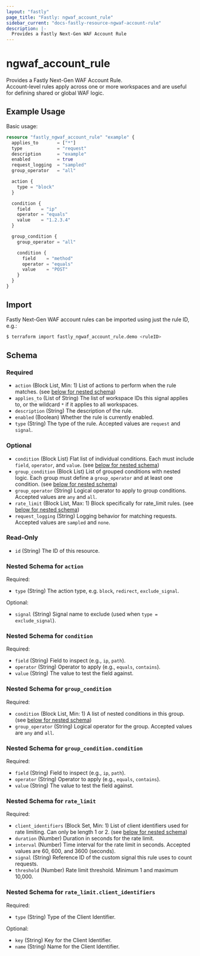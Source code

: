 ```yaml
---
layout: "fastly"
page_title: "Fastly: ngwaf_account_rule"
sidebar_current: "docs-fastly-resource-ngwaf-account-rule"
description: |-
  Provides a Fastly Next-Gen WAF Account Rule
---
```


# ngwaf_account_rule

Provides a Fastly Next-Gen WAF Account Rule.  
Account-level rules apply across one or more workspaces and are useful for defining shared or global WAF logic.

## Example Usage

Basic usage:

```terraform
resource "fastly_ngwaf_account_rule" "example" {
  applies_to       = ["*"]
  type             = "request"
  description      = "example"
  enabled          = true
  request_logging  = "sampled"
  group_operator   = "all"

  action {
    type = "block"
  }

  condition {
    field    = "ip"
    operator = "equals"
    value    = "1.2.3.4"
  }

  group_condition {
    group_operator = "all"

    condition {
      field    = "method"
      operator = "equals"
      value    = "POST"
    }
  }
}
```

## Import

Fastly Next-Gen WAF account rules can be imported using just the rule ID, e.g.:

```sh
$ terraform import fastly_ngwaf_account_rule.demo <ruleID>
```

<!-- schema generated by tfplugindocs -->
## Schema

### Required

- `action` (Block List, Min: 1) List of actions to perform when the rule matches. (see [below for nested schema](#nestedblock--action))
- `applies_to` (List of String) The list of workspace IDs this signal applies to, or the wildcard `*` if it applies to all workspaces.
- `description` (String) The description of the rule.
- `enabled` (Boolean) Whether the rule is currently enabled.
- `type` (String) The type of the rule. Accepted values are `request` and `signal`.

### Optional

- `condition` (Block List) Flat list of individual conditions. Each must include `field`, `operator`, and `value`. (see [below for nested schema](#nestedblock--condition))
- `group_condition` (Block List) List of grouped conditions with nested logic. Each group must define a `group_operator` and at least one condition. (see [below for nested schema](#nestedblock--group_condition))
- `group_operator` (String) Logical operator to apply to group conditions. Accepted values are `any` and `all`.
- `rate_limit` (Block List, Max: 1) Block specifically for rate_limit rules. (see [below for nested schema](#nestedblock--rate_limit))
- `request_logging` (String) Logging behavior for matching requests. Accepted values are `sampled` and `none`.

### Read-Only

- `id` (String) The ID of this resource.

<a id="nestedblock--action"></a>
### Nested Schema for `action`

Required:

- `type` (String) The action type, e.g. `block`, `redirect`, `exclude_signal`.

Optional:

- `signal` (String) Signal name to exclude (used when `type = exclude_signal`).


<a id="nestedblock--condition"></a>
### Nested Schema for `condition`

Required:

- `field` (String) Field to inspect (e.g., `ip`, `path`).
- `operator` (String) Operator to apply (e.g., `equals`, `contains`).
- `value` (String) The value to test the field against.


<a id="nestedblock--group_condition"></a>
### Nested Schema for `group_condition`

Required:

- `condition` (Block List, Min: 1) A list of nested conditions in this group. (see [below for nested schema](#nestedblock--group_condition--condition))
- `group_operator` (String) Logical operator for the group. Accepted values are `any` and `all`.

<a id="nestedblock--group_condition--condition"></a>
### Nested Schema for `group_condition.condition`

Required:

- `field` (String) Field to inspect (e.g., `ip`, `path`).
- `operator` (String) Operator to apply (e.g., `equals`, `contains`).
- `value` (String) The value to test the field against.



<a id="nestedblock--rate_limit"></a>
### Nested Schema for `rate_limit`

Required:

- `client_identifiers` (Block Set, Min: 1) List of client identifiers used for rate limiting. Can only be length 1 or 2. (see [below for nested schema](#nestedblock--rate_limit--client_identifiers))
- `duration` (Number) Duration in seconds for the rate limit.
- `interval` (Number) Time interval for the rate limit in seconds. Accepted values are 60, 600, and 3600 (seconds).
- `signal` (String) Reference ID of the custom signal this rule uses to count requests.
- `threshold` (Number) Rate limit threshold. Minimum 1 and maximum 10,000.

<a id="nestedblock--rate_limit--client_identifiers"></a>
### Nested Schema for `rate_limit.client_identifiers`

Required:

- `type` (String) Type of the Client Identifier.

Optional:

- `key` (String) Key for the Client Identifier.
- `name` (String) Name for the Client Identifier.
